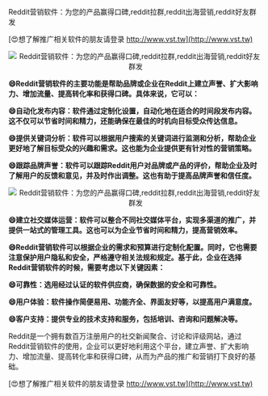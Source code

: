 Reddit营销软件：为您的产品赢得口碑,reddit拉群,reddit出海营销,reddit好友群发

[😍想了解推广相关软件的朋友请登录 http://www.vst.tw](http://www.vst.tw)

 <center><img src="https://vst.tw/MP4/tuiguang/png/0.png" alt="Reddit营销软件：为您的产品赢得口碑,reddit拉群,reddit出海营销,reddit好友群发"></center>

**😄Reddit营销软件的主要功能是帮助品牌或企业在Reddit上建立声誉、扩大影响力、增加流量、提高转化率和获得口碑。具体来说，它可以：**

**😄自动化发布内容：软件通过定制化设置，自动化地在适合的时间段发布内容。这不仅可以节省时间和精力，还能确保在最佳的时机向目标受众传达信息。**

**😄提供关键词分析：软件可以根据用户搜索的关键词进行监测和分析，帮助企业更好地了解目标受众的兴趣和需求。这也能为企业提供更有针对性的营销策略。**

**😄跟踪品牌声誉：软件可以跟踪Reddit用户对品牌或产品的评价，帮助企业及时了解用户的反馈和意见，并及时作出调整。这也有助于提高品牌声誉和信任度。**

 <center><img src="https://vst.tw/MP4/tuiguang/png/8.png" alt="Reddit营销软件：为您的产品赢得口碑,reddit拉群,reddit出海营销,reddit好友群发"></center>

**😄建立社交媒体运营：软件可以整合不同社交媒体平台，实现多渠道的推广，并提供一站式的管理工具。这也可以为企业节省时间和精力，提高营销效率。**

**😄Reddit营销软件可以根据企业的需求和预算进行定制化配置。同时，它也需要注意保护用户隐私和安全，严格遵守相关法规和规定。基于此，企业在选择Reddit营销软件的时候，需要考虑以下关键因素：**

**😄可靠性：选用经过认证的软件供应商，确保数据的安全和可靠性。**

**😄用户体验：软件操作简便易用、功能齐全、界面友好等，以提高用户满意度。**

**😄客户支持：提供专业的技术支持和服务，包括培训、咨询和问题解决等。**

Reddit是一个拥有数百万注册用户的社交新闻聚合、讨论和评级网站，通过Reddit营销软件的使用，企业可以更好地利用这个平台，建立声誉、扩大影响力、增加流量、提高转化率和获得口碑，从而为产品的推广和营销打下良好的基础。

[😍想了解推广相关软件的朋友请登录 http://www.vst.tw](http://www.vst.tw)



